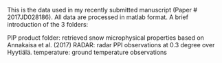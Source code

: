 This is the data used in my recently submitted manuscript (Paper # 2017JD028186). All data are processed in matlab format.
A brief introduction of the 3 folders:

PIP product folder: retrieved snow microphysical properties based on Annakaisa et al. (2017)
RADAR: radar PPI observations at 0.3 degree over Hyytiälä.
temperature: ground temperature observations
